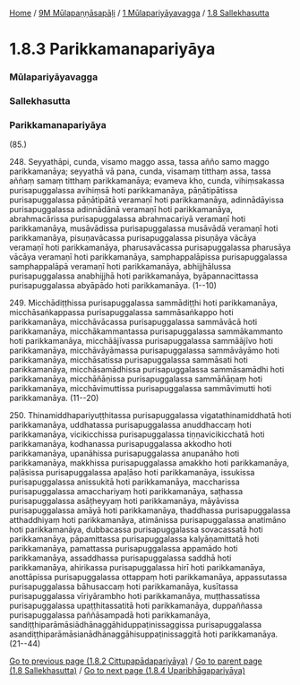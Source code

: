 
[Home](/) / [9M Mūlapaṇṇāsapāḷi](/tipitaka/9M.md) / [1 Mūlapariyāyavagga](/tipitaka/9M/1.md) / [1.8 Sallekhasutta](/tipitaka/9M/1/1.8.md)

# 1.8.3 Parikkamanapariyāya

### Mūlapariyāyavagga

### Sallekhasutta

### Parikkamanapariyāya

(85.)

248\. Seyyathāpi, cunda, visamo maggo assa, tassa añño samo maggo parikkamanāya; seyyathā vā pana, cunda, visamaṃ titthaṃ assa, tassa aññaṃ samaṃ titthaṃ parikkamanāya; evameva kho, cunda, vihiṃsakassa purisapuggalassa avihiṃsā hoti parikkamanāya, pāṇātipātissa purisapuggalassa pāṇātipātā veramaṇī hoti parikkamanāya, adinnādāyissa purisapuggalassa adinnādānā veramaṇī hoti parikkamanāya, abrahmacārissa purisapuggalassa abrahmacariyā veramaṇī hoti parikkamanāya, musāvādissa purisapuggalassa musāvādā veramaṇī hoti parikkamanāya, pisuṇavācassa purisapuggalassa pisuṇāya vācāya veramaṇī hoti parikkamanāya, pharusavācassa purisapuggalassa pharusāya vācāya veramaṇī hoti parikkamanāya, samphappalāpissa purisapuggalassa samphappalāpā veramaṇī hoti parikkamanāya, abhijjhālussa purisapuggalassa anabhijjhā hoti parikkamanāya, byāpannacittassa purisapuggalassa abyāpādo hoti parikkamanāya. (1--10)

249\. Micchādiṭṭhissa purisapuggalassa sammādiṭṭhi hoti parikkamanāya, micchāsaṅkappassa purisapuggalassa sammāsaṅkappo hoti parikkamanāya, micchāvācassa purisapuggalassa sammāvācā hoti parikkamanāya, micchākammantassa purisapuggalassa sammākammanto hoti parikkamanāya, micchāājīvassa purisapuggalassa sammāājīvo hoti parikkamanāya, micchāvāyāmassa purisapuggalassa sammāvāyāmo hoti parikkamanāya, micchāsatissa purisapuggalassa sammāsati hoti parikkamanāya, micchāsamādhissa purisapuggalassa sammāsamādhi hoti parikkamanāya, micchāñāṇissa purisapuggalassa sammāñāṇaṃ hoti parikkamanāya, micchāvimuttissa purisapuggalassa sammāvimutti hoti parikkamanāya. (11--20)

250\. Thinamiddhapariyuṭṭhitassa purisapuggalassa vigatathinamiddhatā hoti parikkamanāya, uddhatassa purisapuggalassa anuddhaccaṃ hoti parikkamanāya, vicikicchissa purisapuggalassa tiṇṇavicikicchatā hoti parikkamanāya, kodhanassa purisapuggalassa akkodho hoti parikkamanāya, upanāhissa purisapuggalassa anupanāho hoti parikkamanāya, makkhissa purisapuggalassa amakkho hoti parikkamanāya, paḷāsissa purisapuggalassa apaḷāso hoti parikkamanāya, issukissa purisapuggalassa anissukitā hoti parikkamanāya, maccharissa purisapuggalassa amacchariyaṃ hoti parikkamanāya, saṭhassa purisapuggalassa asāṭheyyaṃ hoti parikkamanāya, māyāvissa purisapuggalassa amāyā hoti parikkamanāya, thaddhassa purisapuggalassa atthaddhiyaṃ hoti parikkamanāya, atimānissa purisapuggalassa anatimāno hoti parikkamanāya, dubbacassa purisapuggalassa sovacassatā hoti parikkamanāya, pāpamittassa purisapuggalassa kalyāṇamittatā hoti parikkamanāya, pamattassa purisapuggalassa appamādo hoti parikkamanāya, assaddhassa purisapuggalassa saddhā hoti parikkamanāya, ahirikassa purisapuggalassa hirī hoti parikkamanāya, anottāpissa purisapuggalassa ottappaṃ hoti parikkamanāya, appassutassa purisapuggalassa bāhusaccaṃ hoti parikkamanāya, kusītassa purisapuggalassa vīriyārambho hoti parikkamanāya, muṭṭhassatissa purisapuggalassa upaṭṭhitassatitā hoti parikkamanāya, duppaññassa purisapuggalassa paññāsampadā hoti parikkamanāya, sandiṭṭhiparāmāsiādhānaggāhiduppaṭinissaggissa purisapuggalassa asandiṭṭhiparāmāsianādhānaggāhisuppaṭinissaggitā hoti parikkamanāya. (21--44)

[Go to previous page (1.8.2 Cittupapādapariyāya)](/tipitaka/9M/1/1.8/1.8.2.md) / [Go to parent page (1.8 Sallekhasutta)](/tipitaka/9M/1/1.8.md) / [Go to next page (1.8.4 Uparibhāgapariyāya)](/tipitaka/9M/1/1.8/1.8.4.md)


